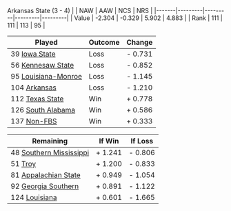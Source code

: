 Arkansas State (3 - 4)
|       |   NAW   |   AAW   |   NCS   |   NRS   |
|-------|---------|---------|---------|---------|
| Value |  -2.304 |  -0.329 |   5.902 |   4.883 |
| Rank  |     111 |     111 |     113 |      95 |

| Played                    | Outcome    |  Change  |
|---------------------------|------------|----------|
|  39 [Iowa State            ](IowaState.md)| Loss       | -  0.731 |
|  56 [Kennesaw State        ](KennesawState.md)| Loss       | -  0.852 |
|  95 [Louisiana-Monroe      ](LouisianaMonroe.md)| Loss       | -  1.145 |
| 104 [Arkansas              ](Arkansas.md)| Loss       | -  1.210 |
| 112 [Texas State           ](TexasState.md)| Win        | +  0.778 |
| 126 [South Alabama         ](SouthAlabama.md)| Win        | +  0.586 |
| 137 [Non-FBS               ](NonFBS.md)| Win        | +  0.333 |

| Remaining                 |  If Win  |  If Loss |
|---------------------------|----------|----------|
|  48 [Southern Mississippi  ](SouthernMississippi.md)| +  1.241 | -  0.806 |
|  51 [Troy                  ](Troy.md)| +  1.200 | -  0.833 |
|  81 [Appalachian State     ](AppalachianState.md)| +  0.949 | -  1.054 |
|  92 [Georgia Southern      ](GeorgiaSouthern.md)| +  0.891 | -  1.122 |
| 124 [Louisiana             ](Louisiana.md)| +  0.601 | -  1.665 |


